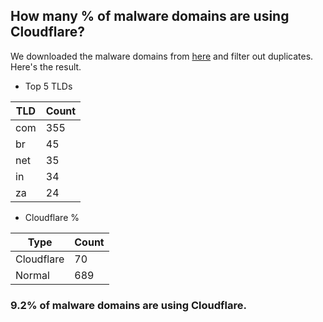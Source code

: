 ## How many % of malware domains are using Cloudflare?


We downloaded the malware domains from [here](https://urlhaus.abuse.ch) and filter out duplicates.
Here's the result.


[//]: # (start replacement)


- Top 5 TLDs

| TLD | Count |
| --- | --- |
| com | 355 |
| br | 45 |
| net | 35 |
| in | 34 |
| za | 24 |


- Cloudflare %

| Type | Count |
| --- | --- |
| Cloudflare | 70 |
| Normal | 689 |


### 9.2% of malware domains are using Cloudflare.